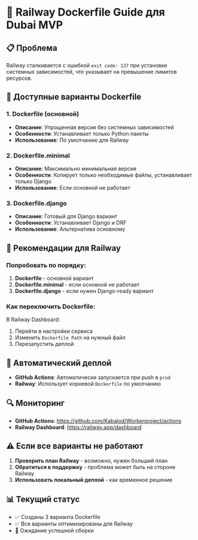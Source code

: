 # 🐳 Railway Dockerfile Guide для Dubai MVP

## 📋 **Проблема**
Railway сталкивается с ошибкой `exit code: 137` при установке системных зависимостей, что указывает на превышение лимитов ресурсов.

## 🔧 **Доступные варианты Dockerfile**

### **1. Dockerfile (основной)**
- **Описание**: Упрощенная версия без системных зависимостей
- **Особенности**: Устанавливает только Python пакеты
- **Использование**: По умолчанию для Railway

### **2. Dockerfile.minimal**
- **Описание**: Максимально минимальная версия
- **Особенности**: Копирует только необходимые файлы, устанавливает только Django
- **Использование**: Если основной не работает

### **3. Dockerfile.django**
- **Описание**: Готовый для Django вариант
- **Особенности**: Устанавливает Django и DRF
- **Использование**: Альтернатива основному

## 🎯 **Рекомендации для Railway**

### **Попробовать по порядку:**
1. **Dockerfile** - основной вариант
2. **Dockerfile.minimal** - если основной не работает
3. **Dockerfile.django** - если нужен Django-ready вариант

### **Как переключить Dockerfile:**
В Railway Dashboard:
1. Перейти в настройки сервиса
2. Изменить `Dockerfile Path` на нужный файл
3. Перезапустить деплой

## 🚀 **Автоматический деплой**
- **GitHub Actions**: Автоматически запускается при push в `prod`
- **Railway**: Использует корневой `Dockerfile` по умолчанию

## 🔍 **Мониторинг**
- **GitHub Actions**: https://github.com/Kabalod/Workerproject/actions
- **Railway Dashboard**: https://railway.app/dashboard

## ⚠️ **Если все варианты не работают**
1. **Проверить план Railway** - возможно, нужен больший план
2. **Обратиться в поддержку** - проблема может быть на стороне Railway
3. **Использовать локальный деплой** - как временное решение

## 📊 **Текущий статус**
- ✅ Созданы 3 варианта Dockerfile
- ✅ Все варианты оптимизированы для Railway
- 🔄 Ожидание успешной сборки
